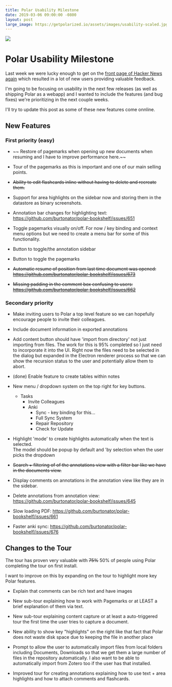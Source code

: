 ```yaml
---
title: Polar Usability Milestone  
date: 2019-03-06 09:00:00 -0800
layout: post
large_image: https://getpolarized.io/assets/images/usability-scaled.jpg
---
```


<img class="img-fluid" src="https://getpolarized.io/assets/images/usability-scaled.jpg">

# Polar Usability Milestone

Last week we were lucky enough to get on the [front page of Hacker News again](https://news.ycombinator.com/item?id=19294799)
which resulted in a lot of new users providing valuable feedback.

I'm going to be focusing on usability in the next few releases (as well as 
shipping Polar as a webapp) and I wanted to include the features (and bug fixes)
we're prioritizing in the next couple weeks. 

I'll try to update this post as some of these new features come onnline.

## New Features

### First priority (easy)

- ~~ Restore of pagemarks when opening up new documents when resuming and I have to improve performance here.~~ 

- Tour of the pagemarks as this is important and one of our main selling points.

- ~~Ability to edit flashcards inline without having to delete and recreate them.~~

- Support for area highlights on the sidebar now and storing them in the 
  datastore as binary screenshots.

- Annotation bar changes for highlighting text: https://github.com/burtonator/polar-bookshelf/issues/651

- Toggle pagemarks visually on/off.  For now / key binding and context menu
  options but we need to create a menu bar for some of this functionality.

- Button to toggle/the annotation sidebar

- Button to toggle the pagemarks

- ~~Automatic resume of position from last time document was opened: https://github.com/burtonator/polar-bookshelf/issues/673~~

- ~~Missing padding in the comment box confusing to users:  https://github.com/burtonator/polar-bookshelf/issues/662~~

### Secondary priority


- Make inviting users to Polar a top level feature so we can hopefully encourage people to invite their colleagues.

- Include document information in exported annotations 

- Add content button should have 'import from directory' not just importing from
files.  The work for this is 95% completed so I just need to incorporate it into
the UI. Right now the files need to be selected in the dialog but expanded in
the Electron renderer process so that we can show the recursion status to the
user and potentially allow them to abort.

- (done) Enable feature to create tables within notes    

- New menu / dropdown system on the top right for key buttons.  

    - Tasks
        - Invite Colleagues
        - Anki
            - Sync          - key binding for this... 
            - Full Sync
          System
            - Repair Repository
            - Check for Update   

- Highlight 'mode' to create highlights automatically when the text is selected.  
  The model should be popup by default and 'by selection when the user picks 
  the dropdown 

- ~~Search + filtering of of the annotations view with a filter bar like we have in the documents view.~~

- Display comments on annotations in the annotation view like they are in the sidebar.
      
- Delete annotations from annotation view: https://github.com/burtonator/polar-bookshelf/issues/645

- Slow loading PDF: https://github.com/burtonator/polar-bookshelf/issues/661 

- Faster anki sync:
    https://github.com/burtonator/polar-bookshelf/issues/676

## Changes to the Tour

The tour has proven very valuable with ~~75%~~ 50% of people using Polar completing the 
tour on first install.  

I want to improve on this by expanding on the tour to highlight more key Polar
features.

- Explain that comments can be rich text and have images

- New sub-tour explaining how to work with Pagemarks or at LEAST a brief 
  explanation of them via text.

- New sub-tour explaining content capture or at least a auto-triggered tour 
  the first time the user tries to capture a document.

- New ability to show key "highlights" on the right like that fact that
  Polar does not waste disk space due to keeping the file in another place 

- Prompt to allow the user to automatically import files from local folders
including Documents, Downloads so that we get them a large number of files in
the repository automatically.  I also want to be able to automatically import 
from Zotero too if the user has that installed.
  
- Improved tour for creating annotations explaining how to use text + area 
highlights and how to attach comments and flashcards.   
